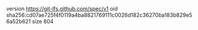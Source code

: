 version https://git-lfs.github.com/spec/v1
oid sha256:cd07ae725f4f0119a4ba8821769111c0026d182c36270ba183b829e56a52b621
size 804
